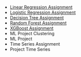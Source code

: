 - [Linear Regression Assignment](https://github.com/dghorai/house-price-prediction)
- [Logistic Regression Assignment](https://github.com/dghorai/logistic-regression-project)
- [Decision Tree Assignment](https://github.com/dghorai/titanic-survival-prediction)
- [Random Forest Assignment](https://github.com/dghorai/random-forest-regression)
- [XGBoost Assignment](https://github.com/dghorai/xgboost-classification-project)
- ML Project Clustering
- ML Project
- Time Series Assignment
- Project Time Series
